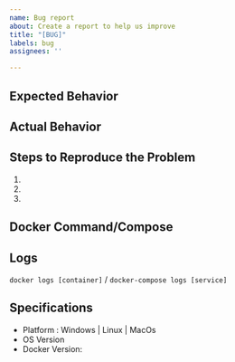 ```yaml
---
name: Bug report
about: Create a report to help us improve
title: "[BUG]"
labels: bug
assignees: ''

---
```


## Expected Behavior


## Actual Behavior


## Steps to Reproduce the Problem

  1.
  1.
  1.

## Docker Command/Compose

## Logs

`docker logs [container]` / `docker-compose logs [service]`

## Specifications

  - Platform : Windows | Linux | MacOs
  - OS Version
  - Docker Version:
